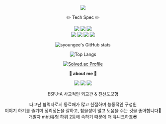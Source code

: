 <div align="center">
  <img src="https://capsule-render.vercel.app/api?type=Rounded&color=auto&height=100&section=header&text=Sun young,%20Hwang&fontSize=30&animation=twinkling" />
  </br>
  <p align="center">
    ✏️ Tech Spec ✏️<br/>
    <p align="center">
      <img src="https://img.shields.io/badge/Node.js-339933?style=flat&logo=Node.js&logoColor=white"/>
       <img src="https://img.shields.io/badge/React-61DAFB?style=flat&logo=React&logoColor=white"/>
      <img src="https://img.shields.io/badge/Javscript-F7DF1E?style=flat&logo=Javascript&logoColor=white"/>
      </br>
      <img src="https://img.shields.io/badge/MySQL-4479A1?style=flat&logo=MySQL&logoColor=white"/>
      <img src="https://img.shields.io/badge/Docker-2496ED?style=flat&logo=Docker&logoColor=white"/>
      <img src="https://img.shields.io/badge/Amazon RDS-527FFF?style=flat&logo=Amazon RDS&logoColor=white"/>
      <img src="https://img.shields.io/badge/Amazon EC2-FF9900?style=flat&logo=Amazon EC2S&logoColor=white"/>
    </p>

![syoungee's GitHub stats](https://github-readme-stats.vercel.app/api?username=syoungee&show_icons=true&theme=cobalt)

![Top Langs](https://github-readme-stats.vercel.app/api/top-langs/?username=syoungee&theme=cobalt&exclude_repo=Computer-Science-Engineering&layout=compact&langs_count=10)

[![Solved.ac Profile](http://mazassumnida.wtf/api/v2/generate_badge?boj=syoungee)](https://solved.ac/syoungee/)

<b>🧸 about me 🧸</b>

<a href="https://velog.io/@syoungee"> <img src="https://img.shields.io/badge/velog-20C997?style=flat&logo=velog&logoColor=white"/></a> <a href="https://www.notion.so/Resume-2022-ver-0ad4bd9f521b48bf94c4aa76e4abfaec"><img src="https://img.shields.io/badge/notion-000000?style=flat&logo=notion&logoColor=white"/></a> <a href= "mailto:sunyoungah69@gmail.com" ><img src="https://img.shields.io/badge/gmail-EA4335?style=flat&logo=gmail&logoColor=white"/></a>


ESFJ-A
사교적인 외교관 & 친선도모형</br>

타고난 협력자로서 동료애가 많고 친절하며 능동적인 구성원 </br>
이야기 하기를 즐기며 정리정돈을 잘하고, 참을성이 많고 도움을 주는 것을 좋아합니다🤍</br>
개발자 mbti유형 하위 2등에 속하기 때문에 더 유니크하죠😎


</div>
